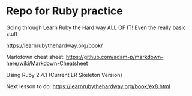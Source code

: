 # Repo for Ruby practice

Going through Learn Ruby the Hard way
ALL OF IT! Even the really basic stuff

https://learnrubythehardway.org/book/


Markdown cheat sheet:
https://github.com/adam-p/markdown-here/wiki/Markdown-Cheatsheet

Using Ruby 2.4.1 (Current LR Skeleton Version)

Next lesson to do:
https://learnrubythehardway.org/book/ex8.html

